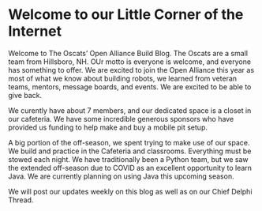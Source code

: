 # Welcome to our Little Corner of the Internet

Welcome to The Oscats’ Open Alliance Build Blog. The Oscats are a small team from Hillsboro, NH. OUr motto is everyone is welcome, and everyone has something to offer. We are excited to join the Open Alliance this year as most of what we know about building robots, we learned from veteran teams, mentors, message boards, and events. We are excited to be able to give back.

We curently have about 7 members, and our dedicated space is a closet in our cafeteria. We have some incredible generous sponsors who have provided us funding to help make and buy a mobile pit setup.

A big portion of the off-season, we spent trying to make use of our space. We build and practice in the Cafeteria and classrooms. Everything must be stowed each night. We have traditionally been a Python team, but we saw the extended off-season due to COVID as an excellent opportunity to learn Java. We are currently planning on using Java this upcoming season.

We will post our updates weekly on this blog as well as on our Chief Delphi Thread.
